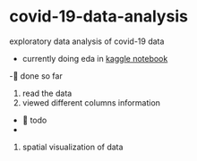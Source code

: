 # covid-19-data-analysis
exploratory data analysis of covid-19 data

- currently doing eda in [kaggle notebook](https://www.kaggle.com/gansai/covid-19-jun-2021-eda)

-🎍 done so far

1. read the data
2. viewed different columns information

- 🎐 todo
- 
1. spatial visualization of data
